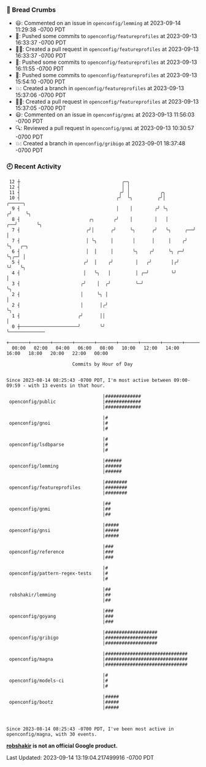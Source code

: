 ### 🍞 Bread Crumbs

 * 😃: Commented on an issue in `openconfig/lemming` at 2023-09-14 11:29:38 -0700 PDT
 * 🚢: Pushed some commits to `openconfig/featureprofiles` at 2023-09-13 16:33:37 -0700 PDT
 * ✍🏼: Created a pull request in `openconfig/featureprofiles` at 2023-09-13 16:33:37 -0700 PDT
 * 🚢: Pushed some commits to `openconfig/featureprofiles` at 2023-09-13 16:11:55 -0700 PDT
 * 🚢: Pushed some commits to `openconfig/featureprofiles` at 2023-09-13 15:54:10 -0700 PDT
 * 💥: Created a branch in `openconfig/featureprofiles` at 2023-09-13 15:37:06 -0700 PDT
 * ✍🏼: Created a pull request in `openconfig/featureprofiles` at 2023-09-13 15:37:05 -0700 PDT
 * 😃: Commented on an issue in `openconfig/gnmi` at 2023-09-13 11:56:03 -0700 PDT
 * 🔍: Reviewed a pull request in  `openconfig/gnmi` at 2023-09-13 10:30:57 -0700 PDT
 * 💥: Created a branch in `openconfig/gribigo` at 2023-09-01 18:37:48 -0700 PDT

### 🕘 Recent Activity
```
 12 ┼                                     ╭─╮
 12 ┤                                     │ │
 11 ┤                                    ╭╯ │           ╭╮
 10 ┤                                   ╭╯  ╰╮         ╭╯│              ╭─────╮
  9 ┤                                   │    │        ╭╯ ╰╮            ╭╯     ╰╮
  8 ┤                         ╭╮       ╭╯    │        │   │         ╭──╯       ╰╮
  7 ┤                        ╭╯│      ╭╯     ╰╮      ╭╯   ╰╮     ╭──╯           │
  7 ┤                        │ ╰╮     │       │      │     │    ╭╯              ╰╮   ╭─╮
  6 ┤                        │  │     │       ╰╮    ╭╯     ╰╮ ╭─╯                ╰╮╭─╯ │
  5 ┤                       ╭╯  │    ╭╯        │   ╭╯       │╭╯                   ╰╯   ╰╮
  4 ┤                       │   ╰╮   │         │ ╭─╯        ╰╯                          │
  3 ┤                      ╭╯    │  ╭╯         ╰─╯                                      ╰╮
  2 ┤                      │     ╰╮ │                                                    │
  2 ┤                      │      │╭╯                                                    ╰╮
  1 ┤                     ╭╯      ││                                                      │
  0 ┼─────────────────────╯       ╰╯                                                      ╰─────────────
    +───────+───────+───────+───────+───────+───────+───────+───────+───────+───────+───────+───────+────
  00:00   02:00   04:00   06:00   08:00   10:00   12:00   14:00   16:00   18:00   20:00   22:00   00:00   

						Commits by Hour of Day


Since 2023-08-14 08:25:43 -0700 PDT, I'm most active between 09:00-09:59 - with 13 events in that hour.

```



```
                                   |#############
 openconfig/public                 |#############
                                   |#############

                                   |#
 openconfig/gnoi                   |#
                                   |#

                                   |#
 openconfig/lsdbparse              |#
                                   |#

                                   |######
 openconfig/lemming                |######
                                   |######

                                   |########
 openconfig/featureprofiles        |########
                                   |########

                                   |##
 openconfig/gnmi                   |##
                                   |##

                                   |#####
 openconfig/gnsi                   |#####
                                   |#####

                                   |###
 openconfig/reference              |###
                                   |###

                                   |#
 openconfig/pattern-regex-tests    |#
                                   |#

                                   |##
 robshakir/lemming                 |##
                                   |##

                                   |###
 openconfig/goyang                 |###
                                   |###

                                   |###################
 openconfig/gribigo                |###################
                                   |###################

                                   |##############################
 openconfig/magna                  |##############################
                                   |##############################

                                   |#
 openconfig/models-ci              |#
                                   |#

                                   |#####
 openconfig/bootz                  |#####
                                   |#####



Since 2023-08-14 08:25:43 -0700 PDT, I've been most active in openconfig/magna, with 30 events.

```
**[robshakir](mailto:robjs@google.com) is not an official Google product.**  


Last Updated: 2023-09-14 13:19:04.217499916 -0700 PDT
